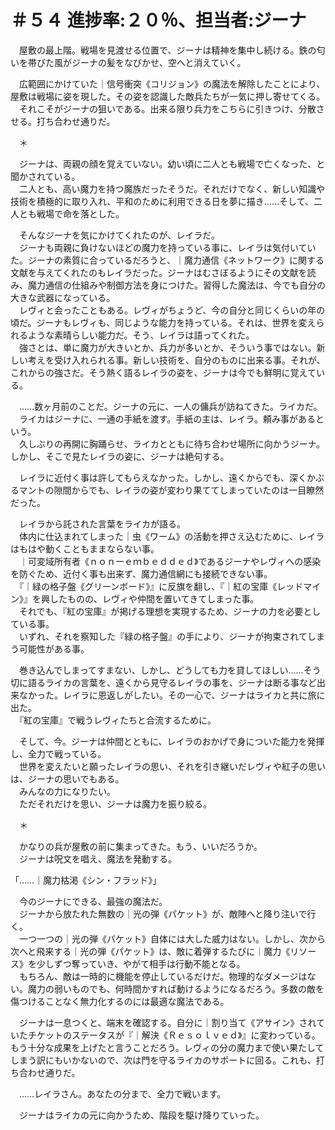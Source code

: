 # ＃５４ 進捗率:２０％、担当者:ジーナ

　屋敷の最上階。戦場を見渡せる位置で、ジーナは精神を集中し続ける。鉄の匂いを帯びた風がジーナの髪をなびかせ、空へと消えていく。

　広範囲にかけていた｜信号衝突《コリジョン》の魔法を解除したことにより、屋敷は戦場に姿を現した。その姿を認識した敵兵たちが一気に押し寄せてくる。  
　それこそがジーナの狙いである。出来る限り兵力をこちらに引きつけ、分散させる。打ち合わせ通りだ。

　＊

　ジーナは、両親の顔を覚えていない。幼い頃に二人とも戦場で亡くなった、と聞かされている。  
　二人とも、高い魔力を持つ魔族だったそうだ。それだけでなく、新しい知識や技術を積極的に取り入れ、平和のために利用できる日を夢に描き……そして、二人とも戦場で命を落とした。

　そんなジーナを気にかけてくれたのが、レイラだ。  
　ジーナも両親に負けないほどの魔力を持っている事に、レイラは気付いていた。ジーナの素質に合っているだろうと、｜魔力通信《ネットワーク》に関する文献を与えてくれたのもレイラだった。ジーナはむさぼるようにその文献を読み、魔力通信の仕組みや制御方法を身につけた。習得した魔法は、今でも自分の大きな武器になっている。  
　レヴィと会ったこともある。レヴィがちょうど、今の自分と同じくらいの年の頃だ。ジーナもレヴィも、同じような能力を持っている。それは、世界を変えられるような素晴らしい能力だ。そう、レイラは語ってくれた。  
　強さとは、単に魔力が大きいとか、兵力が多いとか、そういう事ではない。新しい考えを受け入れられる事。新しい技術を、自分のものに出来る事。それが、これからの強さだ。そう熱く語るレイラの姿を、ジーナは今でも鮮明に覚えている。

　……数ヶ月前のことだ。ジーナの元に、一人の傭兵が訪ねてきた。ライカだ。  
　ライカはジーナに、一通の手紙を渡す。手紙の主は、レイラ。頼み事があるという。  
　久しぶりの再開に胸踊らせ、ライカとともに待ち合わせ場所に向かうジーナ。しかし、そこで見たレイラの姿に、ジーナは絶句する。

　レイラに近付く事は許してもらえなかった。しかし、遠くからでも、深くかぶるマントの隙間からでも、レイラの姿が変わり果ててしまっていたのは一目瞭然だった。

　レイラから託された言葉をライカが語る。  
　体内に仕込まれてしまった｜虫《ワーム》の活動を押さえ込むために、レイラはもはや動くこともままならない事。  
　｜可変域所有者《ｎｏｎーｅｍｂｅｄｄｅｄ》であるジーナやレヴィへの感染を防ぐため、近付く事も出来ず、魔力通信網にも接続できない事。  
　『｜緑の格子盤《グリーンボード》』に反旗を翻し、『｜紅の宝庫《レッドマイン》』を興したものの、レヴィや仲間を置いてきてしまった事。  
　それでも、『紅の宝庫』が掲げる理想を実現するため、ジーナの力を必要としている事。  
　いずれ、それを察知した『緑の格子盤』の手により、ジーナが拘束されてしまう可能性がある事。

　巻き込んでしまってすまない、しかし、どうしても力を貸してほしい……そう切に語るライカの言葉を、遠くから見守るレイラの事を、ジーナは断る事など出来なかった。レイラに恩返しがしたい。その一心で、ジーナはライカと共に旅に出た。  
　『紅の宝庫』で戦うレヴィたちと合流するために。

　そして、今。ジーナは仲間とともに、レイラのおかげで身についた能力を発揮し、全力で戦っている。  
　世界を変えたいと願ったレイラの思い、それを引き継いだレヴィや紅子の思いは、ジーナの思いでもある。  
　みんなの力になりたい。  
　ただそれだけを思い、ジーナは魔力を振り絞る。

　＊

　かなりの兵が屋敷の前に集まってきた。もう、いいだろうか。  
　ジーナは呪文を唱え、魔法を発動する。

「……｜魔力枯渇《シン・フラッド》」

　今のジーナにできる、最強の魔法だ。  
　ジーナから放たれた無数の｜光の弾《パケット》が、敵陣へと降り注いで行く。  
　一つ一つの｜光の弾《パケット》自体には大した威力はない。しかし、次から次へと飛来する｜光の弾《パケット》は、敵に着弾するたびに｜魔力《リソース》を少しずつ奪っていき、やがて相手は行動不能となる。  
　もちろん、敵は一時的に機能を停止しているだけだ。物理的なダメージはない。魔力の弱いものでも、何時間かすれば動けるようになるだろう。多数の敵を傷つけることなく無力化するのには最適な魔法である。

　ジーナは一息つくと、端末を確認する。自分に｜割り当て《アサイン》されていたチケットのステータスが『｜解決《Ｒｅｓｏｌｖｅｄ》』に変わっている。もう十分な成果を上げたと言うことだろう。レヴィの分の魔力まで使い果たしてしまう訳にもいかないので、次は門を守るライカのサポートに回る。これも、打ち合わせ通りだ。

　……レイラさん。あなたの分まで、全力で戦います。

　ジーナはライカの元に向かうため、階段を駆け降りていった。
